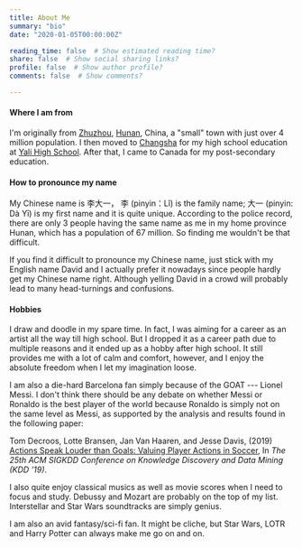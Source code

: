 ```yaml
---
title: About Me
summary: "bio"
date: "2020-01-05T00:00:00Z"

reading_time: false  # Show estimated reading time?
share: false  # Show social sharing links?
profile: false  # Show author profile?
comments: false  # Show comments?

---
```


#### Where I am from

I'm originally from <a href="https://en.wikipedia.org/wiki/Zhuzhou" target="_blank">Zhuzhou</a>, <a href="https://en.wikipedia.org/wiki/Hunan" target="_blank">Hunan</a>, China, a "small" town with just over 4 million population. I then moved to <a href="https://en.wikipedia.org/wiki/Changsha" target="_blank">Changsha</a> for my high school education at <a href="https://en.wikipedia.org/wiki/Yali_High_School" target="_blank">Yali High School</a>. After that, I came to Canada for my post-secondary education. 

#### How to pronounce my name

My Chinese name is 李大一， 李 (pinyin：Lǐ) is the family name; 大一 (pinyin: Dà Yī) is my first name and it is quite unique. According to the police record, there are only 3 people having the same name as me in my home province Hunan, which has a population of 67 million. So finding me wouldn't be that difficult.

If you find it difficult to pronounce my Chinese name, just stick with my English name David and I actually prefer it nowadays since people hardly get my Chinese name right. Although yelling David in a crowd will probably lead to many head-turnings and confusions.

#### Hobbies

I draw and doodle in my spare time. In fact, I was aiming for a career as an artist all the way till high school. But I dropped it as a career path due to multiple reasons and it ended up as a hobby after high school. It still provides me with a lot of calm and comfort, however, and I enjoy the absolute freedom when I let my imagination loose. 

I am also a die-hard Barcelona fan simply because of the GOAT --- Lionel Messi. I don't think there should be any debate on whether Messi or Ronaldo is the best player of the world because Ronaldo is simply not on the same level as Messi, as supported by the analysis and results found in the following paper:

<span style="font_size:90%">Tom Decroos, Lotte Bransen, Jan Van Haaren, and Jesse Davis, (2019) <a href="https://arxiv.org/pdf/1802.07127.pdf" target="_blank">Actions Speak Louder than Goals:
Valuing Player Actions in Soccer</a>, In *The 25th ACM SIGKDD Conference on Knowledge Discovery and Data Mining (KDD ’19)*.</span>

I also quite enjoy classical musics as well as movie scores when I need to focus and study. Debussy and Mozart are probably on the top of my list. Interstellar and Star Wars soundtracks are simply genius.

I am also an avid fantasy/sci-fi fan. It might be cliche, but Star Wars, LOTR and Harry Potter can always make me go on and on.

